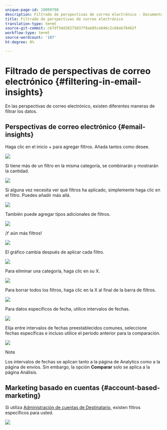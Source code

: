 ```yaml
---
unique-page-id: 10099798
description: Filtrado de perspectivas de correo electrónico - Documentos de marketing - Documentación del producto
title: Filtrado de perspectivas de correo electrónico
translation-type: tm+mt
source-git-commit: cb7df3dd38275837f8ab05ce846c2c68ab78462f
workflow-type: tm+mt
source-wordcount: '187'
ht-degree: 0%

---
```



# Filtrado de perspectivas de correo electrónico {#filtering-in-email-insights}

En las perspectivas de correo electrónico, existen diferentes maneras de filtrar los datos.

## Perspectivas de correo electrónico {#email-insights}

Haga clic en el inicio + para agregar filtros. Añada tantos como desee.

![](assets/one-2.png)

Si tiene más de un filtro en la misma categoría, se combinarán y mostrarán la cantidad.

![](assets/state.png)

Si alguna vez necesita ver qué filtros ha aplicado, simplemente haga clic en el filtro. Puedes añadir más allá.

![](assets/states.png)

También puede agregar tipos adicionales de filtros.

![](assets/os.png)

¡Y aún más filtros!

![](assets/more-filters.png)

El gráfico cambia después de aplicar cada filtro.

![](assets/filtered-chart.png)

Para eliminar una categoría, haga clic en su X.

![](assets/filter1.png)

Para borrar todos los filtros, haga clic en la X al final de la barra de filtros.

![](assets/filter2.png)

Para datos específicos de fecha, utilice intervalos de fechas.

![](assets/date-click.png)

Elija entre intervalos de fechas preestablecidos comunes, seleccione fechas específicas e incluso utilice el período anterior para la comparación.

![](assets/date-range.png)

>[!NOTE]
>
>Los intervalos de fechas se aplican tanto a la página de Analytics como a la página de envíos. Sin embargo, la opción **Comparar** solo se aplica a la página Análisis.

## Marketing basado en cuentas {#account-based-marketing}

Si utiliza [Administración de cuentas de Destinatario](https://docs.marketo.com/display/DOCS/Account+Based+Marketing+Overview), existen filtros específicos para usted.

![](assets/abm.png)
